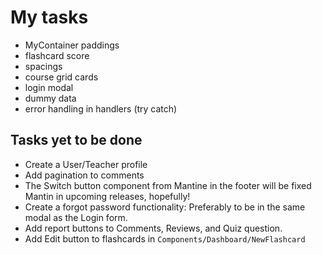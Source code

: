 # My tasks

- MyContainer paddings
- flashcard score
- spacings
- course grid cards
- login modal
- dummy data
- error handling in handlers (try catch)

## Tasks yet to be done

- Create a User/Teacher profile
- Add pagination to comments
- The Switch button component from Mantine in the footer will be fixed Mantin in
  upcoming releases, hopefully!
- Create a forgot password functionality: Preferably to be in the same modal as
  the Login form.
- Add report buttons to Comments, Reviews, and Quiz question.
- Add Edit button to flashcards in `Components/Dashboard/NewFlashcard`
